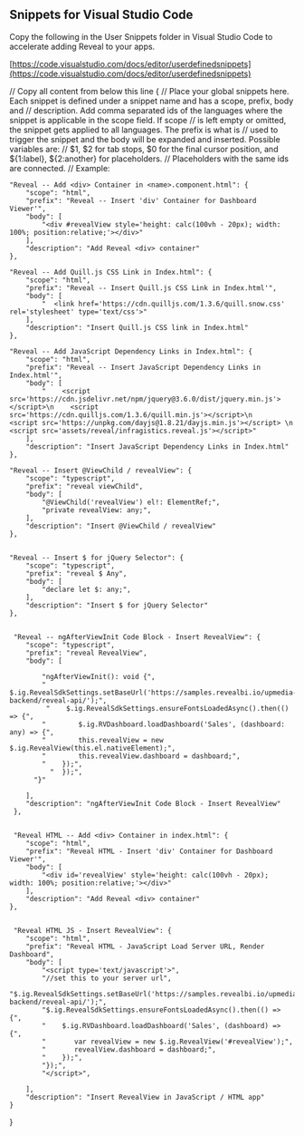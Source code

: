 ## Snippets for Visual Studio Code

Copy the following in the User Snippets folder in Visual Studio Code to accelerate adding Reveal to your apps.

[https://code.visualstudio.com/docs/editor/userdefinedsnippets](https://code.visualstudio.com/docs/editor/userdefinedsnippets)

// Copy all content from below this line
{
	// Place your global snippets here. Each snippet is defined under a snippet name and has a scope, prefix, body and 
	// description. Add comma separated ids of the languages where the snippet is applicable in the scope field. If scope 
	// is left empty or omitted, the snippet gets applied to all languages. The prefix is what is 
	// used to trigger the snippet and the body will be expanded and inserted. Possible variables are: 
	// $1, $2 for tab stops, $0 for the final cursor position, and ${1:label}, ${2:another} for placeholders. 
	// Placeholders with the same ids are connected.
	// Example:

	"Reveal -- Add <div> Container in <name>.component.html": {
		"scope": "html",
		"prefix": "Reveal -- Insert 'div' Container for Dashboard Viewer'",
		"body": [
			"<div #revealView style='height: calc(100vh - 20px); width: 100%; position:relative;'></div>"
		],
		"description": "Add Reveal <div> container"
	},

	"Reveal -- Add Quill.js CSS Link in Index.html": {
		"scope": "html",
		"prefix": "Reveal -- Insert Quill.js CSS Link in Index.html'",
		"body": [
			"  <link href='https://cdn.quilljs.com/1.3.6/quill.snow.css' rel='stylesheet' type='text/css'>"
		],
		"description": "Insert Quill.js CSS link in Index.html"
	},

	"Reveal -- Add JavaScript Dependency Links in Index.html": {
		"scope": "html",
		"prefix": "Reveal -- Insert JavaScript Dependency Links in Index.html'",
		"body": [
			"    <script src='https://cdn.jsdelivr.net/npm/jquery@3.6.0/dist/jquery.min.js'></script>\n    <script src='https://cdn.quilljs.com/1.3.6/quill.min.js'></script>\n    <script src='https://unpkg.com/dayjs@1.8.21/dayjs.min.js'></script> \n    <script src='assets/reveal/infragistics.reveal.js'></script>"
		],
		"description": "Insert JavaScript Dependency Links in Index.html"
	},

	"Reveal -- Insert @ViewChild / revealView": {
		"scope": "typescript",
		"prefix": "reveal viewChild",
		"body": [
			"@ViewChild('revealView') el!: ElementRef;",
			"private revealView: any;",
		],
		"description": "Insert @ViewChild / revealView"
	},


	"Reveal -- Insert $ for jQuery Selector": {
		"scope": "typescript",
		"prefix": "reveal $ Any",
		"body": [
			"declare let $: any;",
		],
		"description": "Insert $ for jQuery Selector"
	},


	 "Reveal -- ngAfterViewInit Code Block - Insert RevealView": {
	 	"scope": "typescript",
	 	"prefix": "reveal RevealView",
	 	"body": [

			"ngAfterViewInit(): void {",
			"    $.ig.RevealSdkSettings.setBaseUrl('https://samples.revealbi.io/upmedia-backend/reveal-api/');",
			 "    $.ig.RevealSdkSettings.ensureFontsLoadedAsync().then(() => {",
			"        $.ig.RVDashboard.loadDashboard('Sales', (dashboard: any) => {",
			"        this.revealView = new $.ig.RevealView(this.el.nativeElement);",
			"        this.revealView.dashboard = dashboard;",
			"    });",		
			  "  });",			
		  "}"

	 	],
	 	"description": "ngAfterViewInit Code Block - Insert RevealView"
	 },


	 "Reveal HTML -- Add <div> Container in index.html": {
		"scope": "html",
		"prefix": "Reveal HTML - Insert 'div' Container for Dashboard Viewer'",
		"body": [
			"<div id='revealView' style='height: calc(100vh - 20px); width: 100%; position:relative;'></div>"
		],
		"description": "Add Reveal <div> container"
	},


	 "Reveal HTML JS - Insert RevealView": {
		"scope": "html",
		"prefix": "Reveal HTML - JavaScript Load Server URL, Render Dashboard",
		"body": [
			"<script type='text/javascript'>",
			"//set this to your server url",
			"$.ig.RevealSdkSettings.setBaseUrl('https://samples.revealbi.io/upmedia-backend/reveal-api/');",
			"$.ig.RevealSdkSettings.ensureFontsLoadedAsync().then(() => {",
			"    $.ig.RVDashboard.loadDashboard('Sales', (dashboard) => {",
			"       var revealView = new $.ig.RevealView('#revealView');",
			"       revealView.dashboard = dashboard;",
			"    });",
			"});",
			"</script>",

		],
		"description": "Insert RevealView in JavaScript / HTML app"
	}

}
